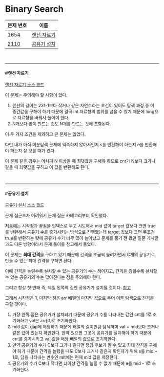 # Binary Search

| 문제 번호                                    | 이름                        |
| -------------------------------------------- | --------------------------- |
| [1654](https://www.acmicpc.net/problem/1654) | [랜선 자르기](#랜선-자르기) |
| [2110](https://www.acmicpc.net/problem/2110) | [공유기 설치](#공유기-설치) |

<br>

<hr>

#### #랜선 자르기

[랜선 자르기 소스 코드](https://github.com/hjyeon-n/Algorithm_study/blob/master/BOJ/2021.05/Solution_1654.java)

이 문제는 주의해야 할 사항이 있다. 

1. 랜선의 길이는 231-1보다 작거나 같은 자연수라는 조건이 있어도 탐색 과정 중 이 중간값을 구해야 하기 때문에 결국 int 자료형의 범위를 넘을 수 있기 때문에 long으로 자료형을 바꿔서 풀어야 한다.
2. N개보다 많이 만드는 것도 N개를 만드는 것에 포함된다.

이 두 가지 조건을 제외하고 큰 문제는 없었다.

다만 내가 아직 이분탐색 문제에 익숙하지 않아서인지 s를 반환해야 하는지 e를 반환해야 하는지 잘 모를 때가 있다.

이 문제 같은 경우는 어차피 N 이상일 때 최댓값을 구해야 하므로 cnt가 N보다 크거나 같을 때 최댓값을 구하고 이 값을 반환해도 된다.

<br>

<hr>

#### #공유기 설치

[공유기 설치 소스 코드](https://github.com/hjyeon-n/Algorithm_study/blob/master/BOJ/2021.05/Solution_2110.java)

문제 접근조차 어려워서 문제 질문 카테고리부터 확인했다.

처음에는 시작점과 끝점을 인덱스로 두고 시도해서 mid 값이 target 값보다 크면 true를 반환해서 공유기 수를 증가시키는 방식으로 진행했는데 target 값보다 크면 무조건 true를 반환하는 탓에 공유기 수가 너무 많이 늘어났고 문제를 풀기 전 봤던 질문 게시글과도 다른 방향이라서 문제 풀이를 참고해서 풀었다.

이 문제는 **최대 간격**을 구하고 있기 때문에 간격을 조금씩 늘려가면서 C개의 공유기로 만들 수 있는 최대 간격을 구하면 된다.

이때 간격을 늘릴수록 설치할 수 있는 공유기의 수는 적어지고, 간격을 좁힐수록 설치할 수 있는 공유기의 수는 많아진다는 점을 주의해야 한다.

그리고 항상 첫 번째 즉, 제일 왼쪽의 집엔 공유기가 설치될 것이다. [참고](https://www.acmicpc.net/board/view/31633)

그래서 시작점은 1, 마지막 점은 arr 배열의 마지막 값으로 두어 이분 탐색으로 간격을 구할 것이다. 

1. 가장 왼쪽 집은 공유기가 설치되기 때문에 공유기 수를 나타내는 값인 cnt를 1로 초기화하고 val은 arr[0]로 초기화한다.
2. mid 값이 gap에 해당하기 때문에 배열의 길이만큼 탐색하며 val + mid보다 크거나 같은 값이 있는지 확인한다. 만약 있으면 그곳에 공유기를 설치해야 하기 때문에 cnt를 증가시키고 val 값을 해당 배열의 값으로 초기화한다.
3. 만약 공유기의 수가 C보다 크거나 같다면 정답 후보가 될 수 있고 최대 간격을 구해야 하기 때문에 간격을 늘렸을 때도 C보다 크거나 같은지 확인하기 위해 s를 mid + 1로, 답을 나타내는 변수인 rslt에는 현재 mid 값을 저장한다.
4. 공유기의 수가 C보다 작다면 더이상 간격을 늘릴 수 없기 때문에 e를 mid - 1로 초기화한다.